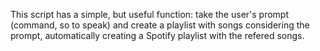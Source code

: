 This script has a simple, but useful function: take the user's prompt (command, so to speak) and create a playlist with songs considering the prompt, automatically creating a Spotify playlist with the refered songs.
